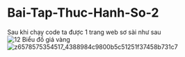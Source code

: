 # Bai-Tap-Thuc-Hanh-So-2
Sau khi chạy code ta được 1 trang web sơ sài như sau  
![12](https://github.com/user-attachments/assets/f79f51ff-ac26-42a2-9799-c790b102bd99)
Biểu đồ giá vàng  
![z6578575354517_4388984c9800b5c51251f37458b731c7](https://github.com/user-attachments/assets/a79e3004-c644-49d7-974e-1a8db80e3975)
